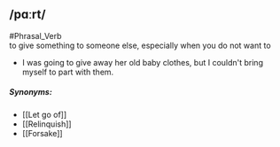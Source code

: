 ## /pɑːrt/  
#Phrasal_Verb  
to give something to someone else, especially when you do not want to

- I was going to give away her old baby clothes, but I couldn't bring myself to part with them.

##### Synonyms:
- [[Let go of]]
- [[Relinquish]]
- [[Forsake]]